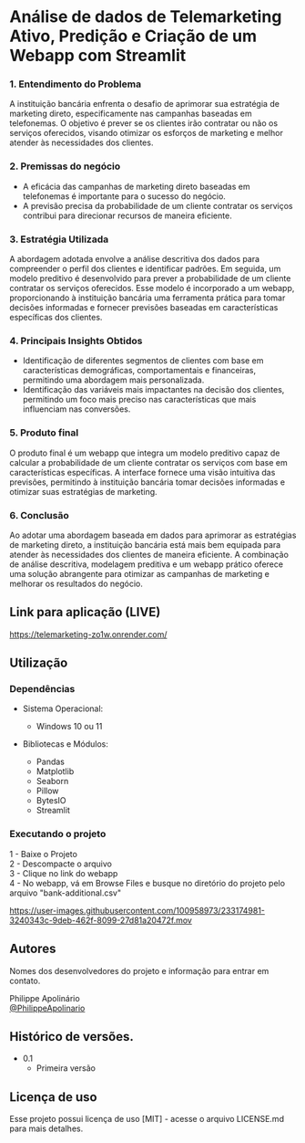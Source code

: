 # Análise de dados de Telemarketing Ativo, Predição e Criação de um Webapp com Streamlit

### 1. Entendimento do Problema
A instituição bancária enfrenta o desafio de aprimorar sua estratégia de marketing direto, especificamente nas campanhas baseadas em telefonemas. O objetivo é prever se os clientes irão contratar ou não os serviços oferecidos, visando otimizar os esforços de marketing e melhor atender às necessidades dos clientes.

### 2. Premissas do negócio
* A eficácia das campanhas de marketing direto baseadas em telefonemas é importante para o sucesso do negócio.
* A previsão precisa da probabilidade de um cliente contratar os serviços contribui para direcionar recursos de maneira eficiente.


### 3. Estratégia Utilizada
A abordagem adotada envolve a análise descritiva dos dados para compreender o perfil dos clientes e identificar padrões. Em seguida, um modelo preditivo é desenvolvido para prever a probabilidade de um cliente contratar os serviços oferecidos. Esse modelo é incorporado a um webapp, proporcionando à instituição bancária uma ferramenta prática para tomar decisões informadas e fornecer previsões baseadas em características específicas dos clientes.

### 4. Principais Insights Obtidos
* Identificação de diferentes segmentos de clientes com base em características demográficas, comportamentais e financeiras, permitindo uma abordagem mais personalizada.
* Identificação das variáveis mais impactantes na decisão dos clientes, permitindo um foco mais preciso nas características que mais influenciam nas conversões.

### 5. Produto final 
O produto final é um webapp que integra um modelo preditivo capaz de calcular a probabilidade de um cliente contratar os serviços com base em características específicas. A interface fornece uma visão intuitiva das previsões, permitindo à instituição bancária tomar decisões informadas e otimizar suas estratégias de marketing.

### 6. Conclusão
Ao adotar uma abordagem baseada em dados para aprimorar as estratégias de marketing direto, a instituição bancária está mais bem equipada para atender às necessidades dos clientes de maneira eficiente. A combinação de análise descritiva, modelagem preditiva e um webapp prático oferece uma solução abrangente para otimizar as campanhas de marketing e melhorar os resultados do negócio.

## Link para aplicação (LIVE)
https://telemarketing-zo1w.onrender.com/

## Utilização

### Dependências

* Sistema Operacional:
    * Windows 10 ou 11

* Bibliotecas e Módulos:
    * Pandas
    * Matplotlib
    * Seaborn
    * Pillow
    * BytesIO
    * Streamlit 

### Executando o projeto

 1 - Baixe o Projeto    
 2 - Descompacte o arquivo    
 3 - Clique no link do webapp    
 4 - No webapp, vá em Browse Files e busque no diretório do projeto pelo arquivo "bank-additional.csv"    

https://user-images.githubusercontent.com/100958973/233174981-3240343c-9deb-462f-8099-27d81a20472f.mov

## Autores

Nomes dos desenvolvedores do projeto e informação para entrar em contato.

 Philippe Apolinário  
 [@PhilippeApolinario](https://www.linkedin.com/in/philipperapolinario/)

## Histórico de versões.

* 0.1
    * Primeira versão

## Licença de uso

Esse projeto possui licença de uso [MIT] - acesse o arquivo LICENSE.md para mais detalhes.
